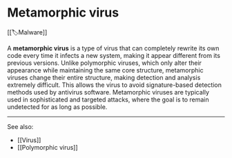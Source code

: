 
# Metamorphic virus

[[🏷️Malware]] 

A **metamorphic virus** is a type of virus that can completely rewrite its own code every time it infects a new system, making it appear different from its previous versions. Unlike polymorphic viruses, which only alter their appearance while maintaining the same core structure, metamorphic viruses change their entire structure, making detection and analysis extremely difficult. This allows the virus to avoid signature-based detection methods used by antivirus software. Metamorphic viruses are typically used in sophisticated and targeted attacks, where the goal is to remain undetected for as long as possible.

---

See also:

- [[Virus]]
- [[Polymorphic virus]]

